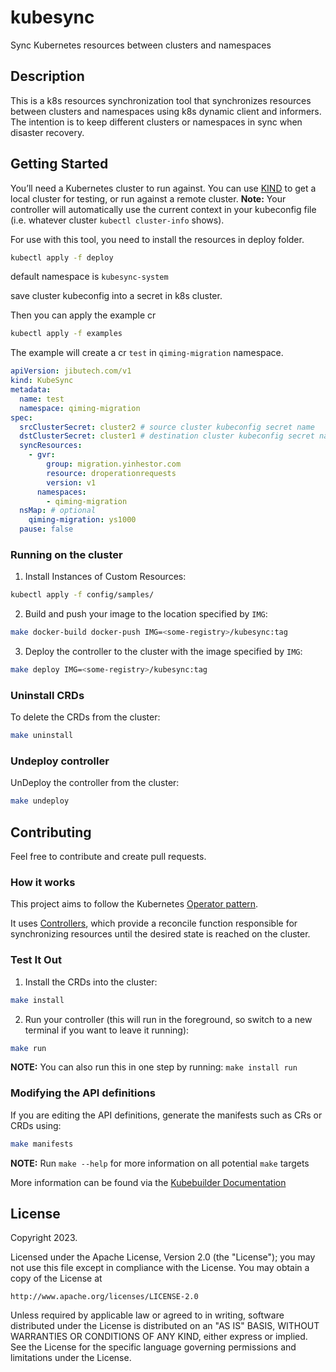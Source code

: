 # kubesync

Sync Kubernetes resources between clusters and namespaces

## Description

This is a k8s resources synchronization tool that synchronizes resources between clusters and namespaces using k8s dynamic client and informers. The intention is to keep different clusters or namespaces in sync when disaster recovery.

## Getting Started

You’ll need a Kubernetes cluster to run against. You can use [KIND](https://sigs.k8s.io/kind) to get a local cluster for testing, or run against a remote cluster.
**Note:** Your controller will automatically use the current context in your kubeconfig file (i.e. whatever cluster `kubectl cluster-info` shows).

For use with this tool, you need to install the resources in deploy folder.

```sh
kubectl apply -f deploy
```

default namespace is `kubesync-system`

save cluster kubeconfig into a secret in k8s cluster.

Then you can apply the example cr

```sh
kubectl apply -f examples
```

The example will create a cr `test` in `qiming-migration` namespace.

```yaml
apiVersion: jibutech.com/v1
kind: KubeSync
metadata:
  name: test
  namespace: qiming-migration
spec:
  srcClusterSecret: cluster2 # source cluster kubeconfig secret name
  dstClusterSecret: cluster1 # destination cluster kubeconfig secret name
  syncResources:
    - gvr:
        group: migration.yinhestor.com
        resource: droperationrequests
        version: v1
      namespaces:
        - qiming-migration
  nsMap: # optional
    qiming-migration: ys1000
  pause: false
```

### Running on the cluster

1. Install Instances of Custom Resources:

```sh
kubectl apply -f config/samples/
```

2. Build and push your image to the location specified by `IMG`:

```sh
make docker-build docker-push IMG=<some-registry>/kubesync:tag
```

3. Deploy the controller to the cluster with the image specified by `IMG`:

```sh
make deploy IMG=<some-registry>/kubesync:tag
```

### Uninstall CRDs

To delete the CRDs from the cluster:

```sh
make uninstall
```

### Undeploy controller

UnDeploy the controller from the cluster:

```sh
make undeploy
```

## Contributing

Feel free to contribute and create pull requests.

### How it works

This project aims to follow the Kubernetes [Operator pattern](https://kubernetes.io/docs/concepts/extend-kubernetes/operator/).

It uses [Controllers](https://kubernetes.io/docs/concepts/architecture/controller/),
which provide a reconcile function responsible for synchronizing resources until the desired state is reached on the cluster.

### Test It Out

1. Install the CRDs into the cluster:

```sh
make install
```

2. Run your controller (this will run in the foreground, so switch to a new terminal if you want to leave it running):

```sh
make run
```

**NOTE:** You can also run this in one step by running: `make install run`

### Modifying the API definitions

If you are editing the API definitions, generate the manifests such as CRs or CRDs using:

```sh
make manifests
```

**NOTE:** Run `make --help` for more information on all potential `make` targets

More information can be found via the [Kubebuilder Documentation](https://book.kubebuilder.io/introduction.html)

## License

Copyright 2023.

Licensed under the Apache License, Version 2.0 (the "License");
you may not use this file except in compliance with the License.
You may obtain a copy of the License at

    http://www.apache.org/licenses/LICENSE-2.0

Unless required by applicable law or agreed to in writing, software
distributed under the License is distributed on an "AS IS" BASIS,
WITHOUT WARRANTIES OR CONDITIONS OF ANY KIND, either express or implied.
See the License for the specific language governing permissions and
limitations under the License.
